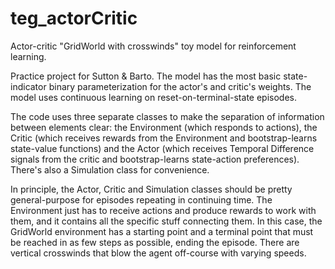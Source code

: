 # teg_actorCritic
Actor-critic "GridWorld with crosswinds" toy model for reinforcement learning.

Practice project for Sutton & Barto. The model has the most basic state-indicator binary parameterization for the actor's and critic's weights. The model uses continuous learning on reset-on-terminal-state episodes.

The code uses three separate classes to make the separation of information between elements clear: the Environment (which responds to actions), the Critic (which receives rewards from the Environment and bootstrap-learns state-value functions) and the Actor (which receives Temporal Difference signals from the critic and bootstrap-learns state-action preferences). There's also a Simulation class for convenience.

In principle, the Actor, Critic and Simulation classes should be pretty general-purpose for episodes repeating in continuing time. The Environment just has to receive actions and produce rewards to work with them, and it contains all the specific stuff connecting them. In this case, the GridWorld environment has a starting point and a terminal point that must be reached in as few steps as possible, ending the episode. There are vertical crosswinds that blow the agent off-course with varying speeds.
